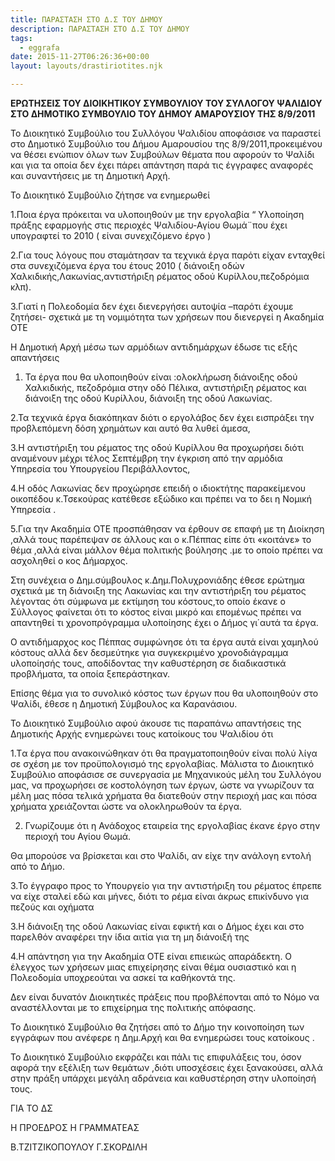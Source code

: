 ```yaml
---
title: ΠΑΡΑΣΤΑΣΗ ΣΤΟ Δ.Σ ΤΟΥ ΔΗΜΟΥ
description: ΠΑΡΑΣΤΑΣΗ ΣΤΟ Δ.Σ ΤΟΥ ΔΗΜΟΥ
tags:
  - eggrafa
date: 2015-11-27T06:26:36+00:00
layout: layouts/drastiriotites.njk

---
```


<!-- excerpt -->

**ΕΡΩΤΗΣΕΙΣ ΤΟΥ ΔΙΟΙΚΗΤΙΚΟΥ ΣΥΜΒΟΥΛΙΟΥ ΤΟΥ ΣΥΛΛΟΓΟΥ ΨΑΛΙΔΙΟΥ ΣΤΟ ΔΗΜΟΤΙΚΟ ΣΥΜΒΟΥΛΙΟ ΤΟΥ ΔΗΜΟΥ ΑΜΑΡΟΥΣΙΟΥ ΤΗΣ 8/9/2011**

Το Διοικητικό Συμβούλιο του Συλλόγου Ψαλιδίου αποφάσισε να παραστεί στο Δημοτικό Συμβούλιο του Δήμου Αμαρουσίου της 8/9/2011,προκειμένου να θέσει ενώπιον όλων των Συμβούλων θέματα που αφορούν το Ψαλίδι και για τα οποία δεν έχει πάρει απάντηση παρά τις έγγραφες αναφορές και συναντήσεις με τη Δημοτική Αρχή.

Το Διοικητικό Συμβούλιο ζήτησε να ενημερωθεί

1.Ποια έργα πρόκειται να υλοποιηθούν με την εργολαβία “ Υλοποίηση πράξης εφαρμογής στις περιοχές Ψαλιδίου-Αγίου Θωμά¨που έχει υπογραφτεί το 2010 ( είναι συνεχιζόμενο έργο )

2.Για τους λόγους που σταμάτησαν τα τεχνικά έργα παρότι είχαν ενταχθεί στα συνεχιζόμενα έργα του έτους 2010 ( διάνοιξη οδών Χαλκιδικής,Λακωνίας,αντιστήριξη ρέματος οδού Κυρίλλου,πεζοδρόμια κλπ).

3.Γιατί η Πολεοδομία δεν έχει διενεργήσει αυτοψία –παρότι έχουμε ζητήσει- σχετικά με τη νομιμότητα των χρήσεων που διενεργεί η Ακαδημία ΟΤΕ

Η Δημοτική Αρχή μέσω των αρμόδιων αντιδημάρχων έδωσε τις εξής απαντήσεις

1. Τα έργα που θα υλοποιηθούν είναι :ολοκλήρωση διάνοιξης οδού Χαλκιδικής, πεζοδρόμια στην οδό Πέλικα, αντιστήριξη ρέματος και διάνοιξη της οδού Κυρίλλου, διάνοιξη της οδού Λακωνίας.

2.Τα τεχνικά έργα διακόπηκαν διότι ο εργολάβος δεν έχει εισπράξει την προβλεπόμενη δόση χρημάτων και αυτό θα λυθεί άμεσα,

3.Η αντιστήριξη του ρέματος της οδού Κυρίλλου θα προχωρήσει διότι αναμένουν μέχρι τέλος Σεπτέμβρη την έγκριση από την αρμόδια Υπηρεσία του Υπουργείου Περιβάλλοντος,

4.Η οδός Λακωνίας δεν προχώρησε επειδή ο ιδιοκτήτης παρακείμενου οικοπέδου κ.Τσεκούρας κατέθεσε εξώδικο και πρέπει να το δει η Νομική Υπηρεσία .

5.Για την Ακαδημία ΟΤΕ προσπάθησαν να έρθουν σε επαφή με τη Διοίκηση ,αλλά τους παρέπεψαν σε άλλους και ο κ.Πέππας είπε ότι «κοιτάνε» το θέμα ,αλλά είναι μάλλον θέμα πολιτικής βούλησης .με το οποίο πρέπει να ασχοληθεί ο κος Δήμαρχος.

Στη συνέχεια ο Δημ.σύμβουλος κ.Δημ.Πολυχρονιάδης έθεσε ερώτημα σχετικά με τη διάνοιξη της Λακωνίας και την αντιστήριξη του ρέματος λέγοντας ότι σύμφωνα με εκτίμηση του κόστους,το οποίο έκανε ο Σύλλογος φαίνεται ότι το κόστος είναι μικρό και επομένως πρέπει να απαντηθεί τι χρονοπρόγραμμα υλοποίησης έχει ο Δήμος γι΄αυτά τα έργα.

Ο αντιδήμαρχος κος Πέππας συμφώνησε ότι τα έργα αυτά είναι χαμηλού κόστους αλλά δεν δεσμεύτηκε για συγκεκριμένο χρονοδιάγραμμα υλοποίησής τους, αποδίδοντας την καθυστέρηση σε διαδικαστικά προβλήματα, τα οποία ξεπεράστηκαν.

Επίσης θέμα για το συνολικό κόστος των έργων που θα υλοποιηθούν στο Ψαλίδι, έθεσε η Δημοτική Σύμβουλος κα Καρανάσιου.

Το Διοικητικό Συμβούλιο αφού άκουσε τις παραπάνω απαντήσεις της Δημοτικής Αρχής ενημερώνει τους κατοίκους του Ψαλιδίου ότι

1.Tα έργα που ανακοινώθηκαν ότι θα πραγματοποιηθούν είναι πολύ λίγα σε σχέση με τον προϋπολογισμό της εργολαβίας. Μάλιστα το Διοικητικό Συμβούλιο αποφάσισε σε συνεργασία με Μηχανικούς μέλη του Συλλόγου μας, να προχωρήσει σε κοστολόγηση των έργων, ώστε να γνωρίζουν τα μέλη μας πόσα τελικά χρήματα θα διατεθούν στην περιοχή μας και πόσα χρήματα χρειάζονται ώστε να ολοκληρωθούν τα έργα.

2. Γνωρίζουμε ότι η Ανάδοχος εταιρεία της εργολαβίας έκανε έργο στην περιοχή του Αγίου Θωμά.

Θα μπορούσε να βρίσκεται και στο Ψαλίδι, αν είχε την ανάλογη εντολή από το Δήμο.

3.Το έγγραφο προς το Υπουργείο για την αντιστήριξη του ρέματος έπρεπε να είχε σταλεί εδώ και μήνες, διότι το ρέμα είναι άκρως επικίνδυνο για πεζούς και οχήματα

3.Η διάνοιξη της οδού Λακωνίας είναι εφικτή και ο Δήμος έχει και στο παρελθόν αναφέρει την ίδια αιτία για τη μη διάνοιξή της

4.Η απάντηση για την Ακαδημία ΟΤΕ είναι επιεικώς απαράδεκτη. Ο έλεγχος των χρήσεων μιας επιχείρησης είναι θέμα ουσιαστικό και η Πολεοδομία υποχρεούται να ασκεί τα καθήκοντά της.

Δεν είναι δυνατόν Διοικητικές πράξεις που προβλέπονται από το Νόμο να αναστέλλονται με το επιχείρημα της πολιτικής απόφασης.

Το Διοικητικό Συμβούλιο θα ζητήσει από το Δήμο την κοινοποίηση των εγγράφων που ανέφερε η Δημ.Αρχή και θα ενημερώσει τους κατοίκους .

Το Διοικητικό Συμβούλιο εκφράζει και πάλι τις επιφυλάξεις του, όσον αφορά την εξέλιξη των θεμάτων ,διότι υποσχέσεις έχει ξανακούσει, αλλά στην πράξη υπάρχει μεγάλη αδράνεια και καθυστέρηση στην υλοποίησή τους.

ΓΙΑ ΤΟ ΔΣ

Η ΠΡΟΕΔΡΟΣ Η ΓΡΑΜΜΑΤΕΑΣ

Β.ΤΖΙΤΖΙΚΟΠΟΥΛΟΥ Γ.ΣΚΟΡΔΙΛΗ
